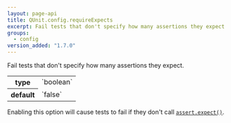 ```yaml
---
layout: page-api
title: QUnit.config.requireExpects
excerpt: Fail tests that don't specify how many assertions they expect.
groups:
  - config
version_added: "1.7.0"
---
```


Fail tests that don't specify how many assertions they expect.

<table>
<tr>
  <th>type</th>
  <td markdown="span">`boolean`</td>
</tr>
<tr>
  <th>default</th>
  <td markdown="span">`false`</td>
</tr>
</table>

Enabling this option will cause tests to fail if they don't call [`assert.expect()`](../assert/expect.md).

